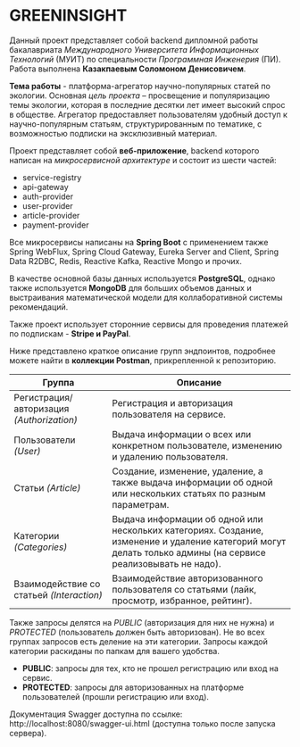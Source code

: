 # GREENINSIGHT

Данный проект представляет собой backend дипломной работы бакалавриата *Международного Университета Информационных Технологий* (МУИТ) по специальности *Программная Инженерия* (ПИ). Работа выполнена **Казакпаевым Соломоном Денисовичем**. 

**Тема работы** - платформа-агрегатор научно-популярных статей по экологии. Основная *цель проекта* – просвещение и популяризацию темы экологии, которая в последние десятки лет имеет высокий спрос в обществе. Агрегатор предоставляет пользователям удобный доступ к научно-популярным статьям, структурированным по тематике, с возможностью подписки на эксклюзивный материал.

Проект представляет собой **веб-приложение**, backend которого написан на *микросервисной архитектуре* и состоит из шести частей: 

- service-registry
- api-gateway
- auth-provider
- user-provider
- article-provider
- payment-provider

Все микросервисы написаны на **Spring Boot** с применением также Spring WebFlux, Spring Cloud Gateway, Eureka Server and Client, Spring Data R2DBC, Redis, Reactive Kafka, Reactive Mongo и прочих.

В качестве основной базы данных используется **PostgreSQL**, однако также используется **MongoDB** для больших объемов данных и выстраивания математической модели для коллаборативной системы рекомендаций.

Также проект использует сторонние сервисы для проведения платежей по подпискам - **Stripe и PayPal**. 

Ниже представлено краткое описание групп эндпоинтов, подробнее можете найти в **коллекции Postman**, прикрепленной к репозиторию.

| Группа | Описание |
|--------|----------|
|Регистрация/авторизация *(Authorization)*| Регистрация и авторизация пользователя на сервисе.|
|Пользователи *(User)*| Выдача информации о всех или конкретном пользователе, изменению и удалению пользователя.| 
|Статьи *(Article)*| Создание, изменение, удаление, а также выдача информации об одной или нескольких статьях по разным параметрам.|
|Категории *(Categories)*| Выдача информации об одной или нескольких категориях. Создание, изменение и удаление категорий могут делать только админы (на сервисе реализовывать не надо).|
|Взаимодействие со статьей *(Interaction)*| Взаимодействие авторизованного пользователя со статьями (лайк, просмотр, избранное, рейтинг).|

Также запросы делятся на *PUBLIC* (авторизация для них не нужна) и *PROTECTED* (пользователь должен быть авторизован). Не во всех группах запросов есть деление на эти категории. Запросы каждой категории раскиданы по папкам для вашего удобства.

- **PUBLIC**: запросы для тех, кто не прошел регистрацию или вход на сервис.
- **PROTECTED**: запросы для авторизованных на платформе пользователей (прошли регистрацию или вход).

Документация Swagger доступна по ссылке: http://localhost:8080/swagger-ui.html (доступна только после запуска сервера).